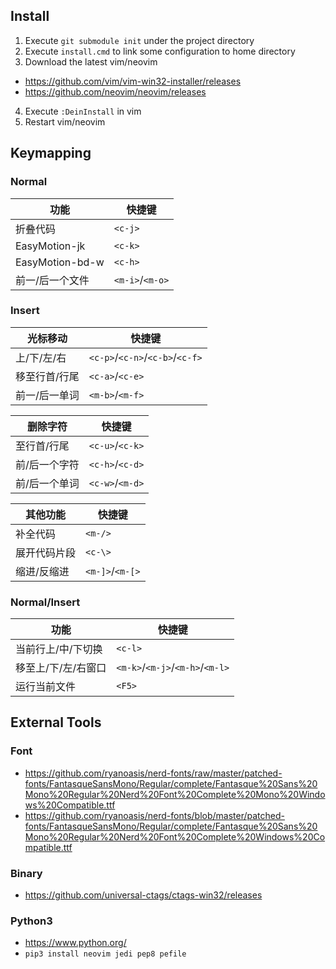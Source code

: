 
## Install

1. Execute `git submodule init` under the project directory
2. Execute `install.cmd` to link some configuration to home directory
3. Download the latest vim/neovim
  - https://github.com/vim/vim-win32-installer/releases
  - https://github.com/neovim/neovim/releases
4. Execute `:DeinInstall` in vim
5. Restart vim/neovim

## Keymapping

### Normal

| 功能               | 快捷键          |
| ------------------ | --------------- |
| 折叠代码           | `<c-j>`         |
| EasyMotion-jk      | `<c-k>`         |
| EasyMotion-bd-w    | `<c-h>`         |
| 前一/后一个文件    | `<m-i>`/`<m-o>` |

### Insert

| 光标移动      | 快捷键                          |
| ------------- | ------------------------------- |
| 上/下/左/右   | `<c-p>`/`<c-n>`/`<c-b>`/`<c-f>` |
| 移至行首/行尾 | `<c-a>`/`<c-e>`                 |
| 前一/后一单词 | `<m-b>`/`<m-f>`                 |

| 删除字符      | 快捷键          |
| ------------- | --------------- |
| 至行首/行尾   | `<c-u>`/`<c-k>` |
| 前/后一个字符 | `<c-h>`/`<c-d>` |
| 前/后一个单词 | `<c-w>`/`<m-d>` |

| 其他功能           | 快捷键          |
| ------------------ | --------------- |
| 补全代码           | `<m-/>`         |
| 展开代码片段       | `<c-\>`         |
| 缩进/反缩进        | `<m-]>`/`<m-[>` |

### Normal/Insert

| 功能                | 快捷键                          |
| ------------------- | ------------------------------- |
| 当前行上/中/下切换  | `<c-l>`                         |
| 移至上/下/左/右窗口 | `<m-k>`/`<m-j>`/`<m-h>`/`<m-l>` |
| 运行当前文件        | `<F5>`                          |

## External Tools

### Font

* https://github.com/ryanoasis/nerd-fonts/raw/master/patched-fonts/FantasqueSansMono/Regular/complete/Fantasque%20Sans%20Mono%20Regular%20Nerd%20Font%20Complete%20Mono%20Windows%20Compatible.ttf
* https://github.com/ryanoasis/nerd-fonts/blob/master/patched-fonts/FantasqueSansMono/Regular/complete/Fantasque%20Sans%20Mono%20Regular%20Nerd%20Font%20Complete%20Windows%20Compatible.ttf

### Binary

* https://github.com/universal-ctags/ctags-win32/releases

### Python3

* https://www.python.org/
* `pip3 install neovim jedi pep8 pefile`

